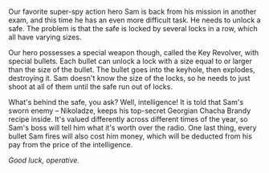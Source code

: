 Our favorite super-spy action hero Sam is back from his mission in another exam, and this time he has an even more difficult task. He needs to unlock a safe. The problem is that the safe is locked by several locks in a row, which all have varying sizes.

Our hero possesses a special weapon though, called the Key Revolver, with special bullets. Each bullet can unlock a lock with a size equal to or larger than the size of the bullet. The bullet goes into the keyhole, then explodes, destroying it. Sam doesn't know the size of the locks, so he needs to just shoot at all of them until the safe run out of locks.

What's behind the safe, you ask? Well, intelligence! It is told that Sam's sworn enemy – Nikoladze, keeps his top-secret Georgian Chacha Brandy recipe inside. It's valued differently across different times of the year, so Sam's boss will tell him what it's worth over the radio. One last thing, every bullet Sam fires will also cost him money, which will be deducted from his pay from the price of the intelligence. 

*Good luck, operative.*

